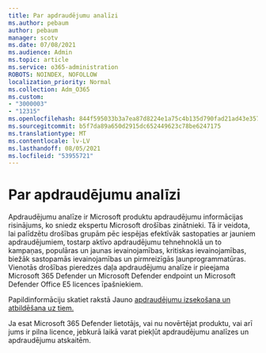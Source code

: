 ```yaml
---
title: Par apdraudējumu analīzi
ms.author: pebaum
author: pebaum
manager: scotv
ms.date: 07/08/2021
ms.audience: Admin
ms.topic: article
ms.service: o365-administration
ROBOTS: NOINDEX, NOFOLLOW
localization_priority: Normal
ms.collection: Adm_O365
ms.custom:
- "3000003"
- "12315"
ms.openlocfilehash: 844f595033b3a7ea87d8224e1a75c4b135d790fad21ad43e35784b951f312cc5
ms.sourcegitcommit: b5f7da89a650d2915dc652449623c78be6247175
ms.translationtype: MT
ms.contentlocale: lv-LV
ms.lasthandoff: 08/05/2021
ms.locfileid: "53955721"
---
```

# <a name="about-threat-analytics"></a>Par apdraudējumu analīzi

Apdraudējumu analīze ir Microsoft produktu apdraudējumu informācijas risinājums, ko sniedz ekspertu Microsoft drošības zinātnieki. Tā ir veidota, lai palīdzētu drošības grupām pēc iespējas efektīvāk sastopaties ar jauniem apdraudējumiem, tostarp aktīvo apdraudējumu tehnehnoklā un to kampaņas, populāras un jaunas ievainojamības, kritiskas ievainojamības, biežāk sastopamās ievainojamības un pirmreizīgās ļaunprogrammatūras. Vienotās drošības pieredzes daļa apdraudējumu analīze ir pieejama Microsoft 365 Defender un Microsoft Defender endpoint un Microsoft Defender Office E5 licences īpašniekiem. 

Papildinformāciju skatiet rakstā Jauno [apdraudējumu izsekošana un atbildēšana uz tiem.](/microsoft-365/security/defender/threat-analytics)

Ja esat Microsoft 365 Defender lietotājs, vai nu novērtējat produktu, vai arī jums ir pilna licence, jebkurā laikā varat piekļūt apdraudējumu analīzes un apdraudējumu atskaitēm. 